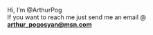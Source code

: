 Hi, I’m @ArthurPog <br>
If you want to reach me just send me an email @ <a href="mailto: arthur_pogosyan@msn.com"><strong>arthur_pogosyan@msn.com</strong></a>
